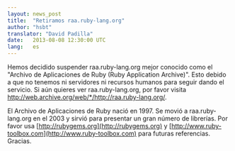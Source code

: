 ```yaml
---
layout: news_post
title:  "Retiramos raa.ruby-lang.org"
author: "hsbt"
translator: "David Padilla"
date:   2013-08-08 12:30:00 UTC
lang:   es
---
```


Hemos decidido suspender raa.ruby-lang.org mejor conocido como el "Archivo de
Aplicaciones de Ruby (Ruby Application Archive)". Esto debido a que no tenemos
ni servidores ni recursos humanos para seguir dando el servicio.
Si aún quieres ver raa.ruby-lang.org, por favor visita
http://web.archive.org/web/*/http://raa.ruby-lang.org/.

El Archivo de Aplicaciones de Ruby nació en 1997.
Se movió a raa.ruby-lang.org en el 2003 y sirvió para presentar un gran
número de librerías. Por favor usa [http://rubygems.org](http://rubygems.org)
y [http://www.ruby-toolbox.com](http://www.ruby-toolbox.com)
para futuras referencias.
Gracias.
